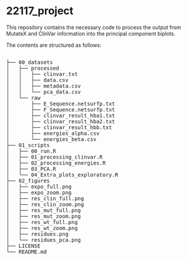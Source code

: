# 22117_project
This repository contains the necessary code to process the output from MutateX and ClinVar information into the principal component biplots. 

The contents are structured as follows:
<pre> 
├── 00_datasets
│   ├── processed
│   │   ├── clinvar.txt
│   │   ├── data.csv
│   │   ├── metadata.csv
│   │   └── pca_data.csv
│   └── raw
│       ├── E_Sequence.netsurfp.txt
│       ├── F_Sequence.netsurfp.txt
│       ├── clinvar_result_hba1.txt
│       ├── clinvar_result_hba2.txt
│       ├── clinvar_result_hbb.txt
│       ├── energies_alpha.csv
│       └── energies_beta.csv
├── 01_scripts
│   ├── 00_run.R
│   ├── 01_processing_clinvar.R
│   ├── 02_processing_energies.R
│   ├── 03_PCA.R
│   └── 04_Extra_plots_exploratory.R
├── 02_figures
│   ├── expo_full.png
│   ├── expo_zoom.png
│   ├── res_clin_full.png
│   ├── res_clin_zoom.png
│   ├── res_mut_full.png
│   ├── res_mut_zoom.png
│   ├── res_wt_full.png
│   ├── res_wt_zoom.png
│   ├── residues.png
│   └── residues_pca.png
├── LICENSE
└── README.md

</pre>
